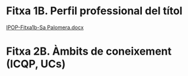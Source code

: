 # Fitxa 1B. Perfil professional del títol
[IPOP-Fitxa1b-Sa Palomera.docx](https://github.com/mcandelaresi/daw-ipop/files/14207409/IPOP-Fitxa1b-Sa.Palomera.docx)
# Fitxa 2B. Àmbits de coneixement (ICQP, UCs)

